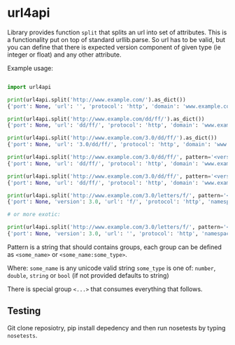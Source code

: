 # url4api

Library provides function `split` that splits an url into set of attributes.
This is a functionality put on top of standard urllib.parse. So url has to be
valid, but you can define that there is expected version component of given
type (ie integer or float) and any other attribute.

Example usage:

```python

import url4api

print(url4api.split('http://www.example.com/').as_dict())
{'port': None, 'url': '', 'protocol': 'http', 'domain': 'www.example.com'}

print(url4api.split('http://www.example.com/dd/ff/').as_dict())
{'port': None, 'url': 'dd/ff/', 'protocol': 'http', 'domain': 'www.example.com'}

print(url4api.split('http://www.example.com/3.0/dd/ff/').as_dict())
{'port': None, 'url': '3.0/dd/ff/', 'protocol': 'http', 'domain': 'www.example.com'}

print(url4api.split('http://www.example.com/3.0/dd/ff/', pattern='<version:number>/<...>').as_dict())
{'port': None, 'url': 'dd/ff/', 'protocol': 'http', 'domain': 'www.example.com', 'version': 3}

print(url4api.split('http://www.example.com/3.0/dd/ff/', pattern='<version:double>/<...>').as_dict())
{'port': None, 'url': 'dd/ff/', 'protocol': 'http', 'domain': 'www.example.com', 'version': 3.0}

print(url4api.split('http://www.example.com/3.0/letters/f/', pattern='<version:double>/<namespace>/<...>').as_dict())
{'port': None, 'version': 3.0, 'url': 'f/', 'protocol': 'http', 'namespace': 'letters', 'domain': 'www.example.com'}

# or more exotic:

print(url4api.split('http://www.example.com/3.0/letters/f/', pattern='<version:double>/<namespace>/').as_dict())
{'port': None, 'version': 3.0, 'url': '', 'protocol': 'http', 'namespace': 'letters', 'domain': 'www.example.com'}
```

Pattern is a string that should contains groups, each group can be defined as `<some_name>` or `<some_name:some_type>`.

Where:
    `some_name` is any unicode valid string
    `some_type` is one of: `number`, `double`, `string` or `bool` (if not provided defaults to string)

There is special group `<...>` that consumes everything that follows.

## Testing

Git clone reposiotry, pip install depedency and then run nosetests by typing `nosetests`.
